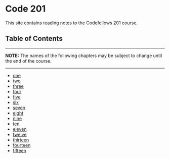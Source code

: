 # Code 201 
This site contains reading notes to the Codefellows 201 course.

## Table of Contents
---
**NOTE:** The names of the following chapters may be subject to change until the end of the course.

---

- [one](LINK)
- [two]()
- [three]()
- [four]()
- [five]()
- [six]()
- [seven]()
- [eight]()
- [nine]()
- [ten]()
- [eleven]()
- [twelve]()
- [thirteen]()
- [fourteen]()
- [fifteen]()